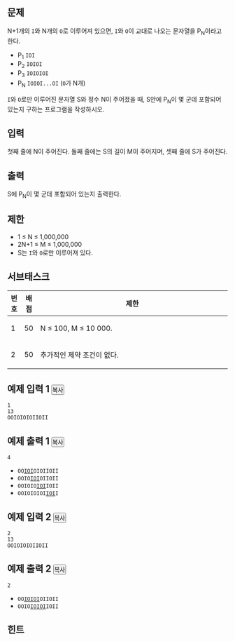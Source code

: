 
<div class="headline">
<h2>문제</h2>
</div>
<div id="problem_description" class="problem-text">
<p>N+1개의 <code>I</code>와 N개의 <code>O</code>로 이루어져 있으면, <code>I</code>와 <code>O</code>이 교대로 나오는 문자열을 P<sub>N</sub>이라고 한다.</p>
<ul>
<li>P<sub>1</sub> <code>IOI</code></li>
<li>P<sub>2</sub> <code>IOIOI</code></li>
<li>P<sub>3</sub> <code>IOIOIOI</code></li>
<li>P<sub>N</sub> <code>IOIOI...OI</code> (<code>O</code>가 N개)</li>
</ul>
<p><code>I</code>와 <code>O</code>로만 이루어진 문자열 S와 정수 N이 주어졌을 때, S안에 P<sub>N</sub>이 몇 군데 포함되어 있는지 구하는 프로그램을 작성하시오.</p>
</div>

<div class="headline">
<h2>입력</h2>
</div>
<div id="problem_input" class="problem-text">
<p>첫째 줄에 N이 주어진다. 둘째 줄에는 S의 길이 M이 주어지며, 셋째 줄에 S가 주어진다.</p>
</div>

<div class="headline">
<h2>출력</h2>
</div>
<div id="problem_output" class="problem-text">
<p>S에 P<sub>N</sub>이 몇 군데 포함되어 있는지 출력한다.</p>
</div>

<div class="headline">
<h2>제한</h2>
</div>
<div id="problem_limit" class="problem-text">
<ul>
<li>1 ≤ N ≤ 1,000,000</li>
<li>2N+1 ≤ M ≤ 1,000,000</li>
<li>S는 <code>I</code>와 <code>O</code>로만 이루어져 있다.</li>
</ul>
</div>
<div class="headline"><h2>서브태스크</h2></div><div id="problem_subtask" class="problem-text"><div class="table-responsive"><table class="table table-bordered td-middle subtask-table" style="width: 100%;"><thead><tr><th style="width: 5%;">번호</th><th style="width: 5%;">배점</th><th style="width: 90%;">제한</th></tr></thead><tbody><tr data-subtask-id="1"><td>1</td><td>50</td><td class="subtask-body"><p>N ≤ 100, M ≤ 10 000.</p>
</td></tr><tr data-subtask-id="2"><td>2</td><td>50</td><td class="subtask-body"><p>추가적인 제약 조건이 없다.</p>
</td></tr></tbody></table></div></div>
<div class="headline">
<h2>예제 입력 1
<button type="button" class="btn btn-link copy-button" style="padding: 0px;" data-clipboard-target="#sample-input-1">복사</button>
</h2>
</div>

```
1
13
OOIOIOIOIIOII
```

<div class="headline">
<h2>예제 출력 1
<button type="button" class="btn btn-link copy-button" style="padding: 0px;" data-clipboard-target="#sample-output-1">복사</button>
</h2>
</div>

```
4
```

<div id="problem_sample_explain_1" class="problem-text">
<ul>
<li><code>OO<u>IOI</u>OIOIIOII</code></li>
<li><code>OOIO<u>IOI</u>OIIOII</code></li>
<li><code>OOIOIO<u>IOI</u>IOII</code></li>
<li><code>OOIOIOIOI<u>IOI</u>I</code></li>
</ul>
</div>

<div class="headline">
<h2>예제 입력 2
<button type="button" class="btn btn-link copy-button" style="padding: 0px;" data-clipboard-target="#sample-input-2">복사</button>
</h2>
</div>

```
2
13
OOIOIOIOIIOII
```

<div class="headline">
<h2>예제 출력 2
<button type="button" class="btn btn-link copy-button" style="padding: 0px;" data-clipboard-target="#sample-output-2">복사</button>
</h2>
</div>

```
2
```

<div id="problem_sample_explain_2" class="problem-text">
<ul>
<li><code>OO<u>IOIOI</u>OIIOII</code></li>
<li><code>OOIO<u>IOIOI</u>IOII</code></li>
</ul>
</div>

<div class="headline">
<h2>힌트</h2>
</div>
<div id="problem_hint" class="problem-text">
</div>
